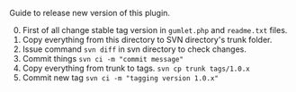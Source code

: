 Guide to release new version of this plugin.

0. First of all change stable tag version in `gumlet.php` and `readme.txt` files.
1. Copy everything from this directory to SVN directory's trunk folder.
2. Issue command `svn diff` in svn directory to check changes.
3. Commit things `svn ci -m "commit message"`
4. Copy everything from trunk to tags. `svn cp trunk tags/1.0.x`
5. Commit new tag `svn ci -m "tagging version 1.0.x"`
